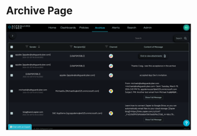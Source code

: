 # Archive Page

![Archive Page](https://raw.githubusercontent.com/austine-sgc/ui-docs/master/Images/Archive/ArchivePage.png)

